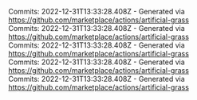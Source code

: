 Commits: 2022-12-31T13:33:28.408Z - Generated via https://github.com/marketplace/actions/artificial-grass
<br>
Commits: 2022-12-31T13:33:28.408Z - Generated via https://github.com/marketplace/actions/artificial-grass
<br>
Commits: 2022-12-31T13:33:28.408Z - Generated via https://github.com/marketplace/actions/artificial-grass
<br>
Commits: 2022-12-31T13:33:28.408Z - Generated via https://github.com/marketplace/actions/artificial-grass
<br>
Commits: 2022-12-31T13:33:28.408Z - Generated via https://github.com/marketplace/actions/artificial-grass
<br>
